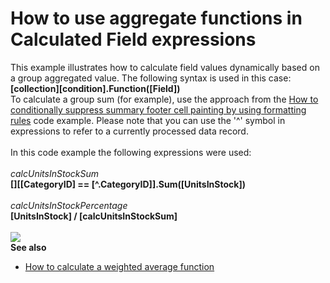 # How to use aggregate functions in Calculated Field expressions


This example illustrates how to calculate field values dynamically based on a group aggregated value. The following syntax is used in this case: <strong>[collection][condition].Function([Field])</strong><br>To calculate a group sum (for example), use the approach from the <a href="https://www.devexpress.com/Support/Center/p/T211184">How to conditionally suppress summary footer cell painting by using formatting rules</a> code example. Please note that you can use the '^' symbol in expressions to refer to a currently processed data record.<br><br>In this code example the following expressions were used:<br><br><em>calcUnitsInStockSum</em><br><strong>[][[CategoryID] == [^.CategoryID]].Sum([UnitsInStock])<br><br></strong><em>calcUnitsInStockPercentage<br></em><strong>[UnitsInStock] / [calcUnitsInStockSum]</strong><br><br><img src="https://raw.githubusercontent.com/DevExpress-Examples/how-to-use-aggregate-functions-in-calculated-field-expressions-t317187/14.2.6+/media/703a6f0a-5432-11e6-80bf-00155d62480c.png"><br><strong>See also</strong>

* <a href="https://www.devexpress.com/Support/Center/Example/Details/T371460">How to calculate a weighted average function</a>

<br/>


